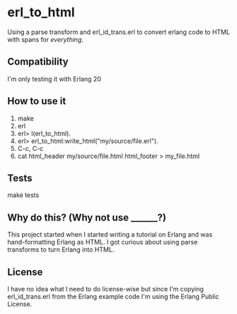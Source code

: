 # erl_to_html
Using a parse transform and erl_id_trans.erl to convert erlang code to HTML with spans for _everything_.

## Compatibility
I'm only testing it with Erlang 20

## How to use it
1. make
1. erl
1. erl> l(erl_to_html).
1. erl> erl_to_html:write_html("my/source/file.erl").
1. C-c, C-c
1. cat html_header my/source/file.html html_footer > my_file.html

## Tests
make tests

## Why do this? (Why not use ______?)

This project started when I started writing a tutorial on Erlang and was
hand-formatting Erlang as HTML. I got curious about using parse
transforms to turn Erlang into HTML.

## License
I have no idea what I need to do license-wise but since I'm copying
erl_id_trans.erl from the Erlang example code I'm using the Erlang
Public License.
